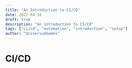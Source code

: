 ```yaml
---
title: "An Introduction to CI/CD"
date: 2022-04-16
draft: true
description: "An introduction to CI/CD"
tags: ["ci/cd", "automation", "introduction", "setup"]
author: "UniversumGames"
---
```


# CI/CD

